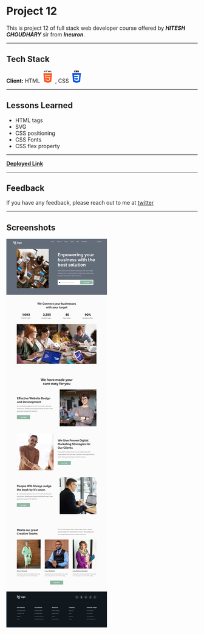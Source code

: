 
# Project 12

This is project 12 of full stack web developer course offered by ***HITESH CHOUDHARY***
sir from ***Ineuron***.
***
## Tech Stack

**Client:** HTML ![html](/Images/html.png) , CSS ![css](/Images/css.png)
***

## Lessons Learned

- HTML tags
- SVG
- CSS positioning
- CSS Fonts
- CSS flex property
***
**[Deployed Link](https://project12-fsjd.netlify.app/)**
***

## Feedback

If you have any feedback, please reach out to me at [twitter](https://twitter.com/codewithchetan)

***
## Screenshots

![Screenshot](/12.png)

